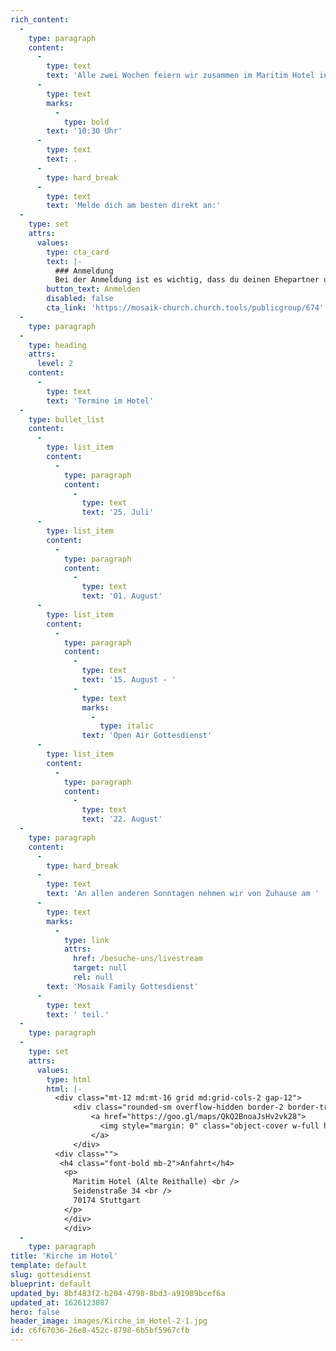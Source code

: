 ```yaml
---
rich_content:
  -
    type: paragraph
    content:
      -
        type: text
        text: 'Alle zwei Wochen feiern wir zusammen im Maritim Hotel in Stuttgart Mitte und du bist herzlich eingeladen dabei zu sein! Los geht’s immer um '
      -
        type: text
        marks:
          -
            type: bold
        text: '10:30 Uhr'
      -
        type: text
        text: .
      -
        type: hard_break
      -
        type: text
        text: 'Melde dich am besten direkt an:'
  -
    type: set
    attrs:
      values:
        type: cta_card
        text: |-
          ### Anmeldung
          Bei der Anmeldung ist es wichtig, dass du deinen Ehepartner und Kinder angibst, beziehungsweise ihr euch als WG einzeln anmeldet und in das Kommentarfeld schreibt, zu welcher WG ihr gehört. Dann wissen wir, wer zusammensitzen kann.
        button_text: Anmelden
        disabled: false
        cta_link: 'https://mosaik-church.church.tools/publicgroup/674'
  -
    type: paragraph
  -
    type: heading
    attrs:
      level: 2
    content:
      -
        type: text
        text: 'Termine im Hotel'
  -
    type: bullet_list
    content:
      -
        type: list_item
        content:
          -
            type: paragraph
            content:
              -
                type: text
                text: '25. Juli'
      -
        type: list_item
        content:
          -
            type: paragraph
            content:
              -
                type: text
                text: '01. August'
      -
        type: list_item
        content:
          -
            type: paragraph
            content:
              -
                type: text
                text: '15. August - '
              -
                type: text
                marks:
                  -
                    type: italic
                text: 'Open Air Gottesdienst'
      -
        type: list_item
        content:
          -
            type: paragraph
            content:
              -
                type: text
                text: '22. August'
  -
    type: paragraph
    content:
      -
        type: hard_break
      -
        type: text
        text: 'An allen anderen Sonntagen nehmen wir von Zuhause am '
      -
        type: text
        marks:
          -
            type: link
            attrs:
              href: /besuche-uns/livestream
              target: null
              rel: null
        text: 'Mosaik Family Gottesdienst'
      -
        type: text
        text: ' teil.'
  -
    type: paragraph
  -
    type: set
    attrs:
      values:
        type: html
        html: |-
          <div class="mt-12 md:mt-16 grid md:grid-cols-2 gap-12">
              <div class="rounded-sm overflow-hidden border-2 border-transparent transform hover:border-blue-400 ease-in-out hover:shadow-sm hover:cursor-pointer duration-200 transition">
                  <a href="https://goo.gl/maps/QkQ2BnoaJsHv2vk28">
                    <img style="margin: 0" class="object-cover w-full h-56 object-top" src="/assets/main/images/reithalle-maps-1x.jpg" alt="Google Maps">
                  </a>
              </div>
          <div class="">
           <h4 class="font-bold mb-2">Anfahrt</h4>
            <p>
              Maritim Hotel (Alte Reithalle) <br />
              Seidenstraße 34 <br />
              70174 Stuttgart
          	</p>
          	</div>
            </div>
  -
    type: paragraph
title: 'Kirche im Hotel'
template: default
slug: gottesdienst
blueprint: default
updated_by: 8bf483f2-b204-4798-8bd3-a91989bcef6a
updated_at: 1626123087
hero: false
header_image: images/Kirche_im_Hotel-2-1.jpg
id: c6f67036-26e8-452c-8798-6b5bf5967cfb
---
```

